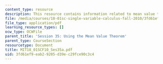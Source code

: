 ```yaml
---
content_type: resource
description: This resource contains information related to mean value theorem.
file: /media/courses/18-01sc-single-variable-calculus-fall-2010/3fd61ef9eab29205d39ec29fce90c3c4_MIT18_01SCF10_Ses35a.pdf
file_type: application/pdf
learning_resource_types: []
ocw_type: OCWFile
parent_title: 'Session 35: Using the Mean Value Theorem'
parent_type: CourseSection
resourcetype: Document
title: MIT18_01SCF10_Ses35a.pdf
uid: 3fd61ef9-eab2-9205-d39e-c29fce90c3c4
---
```

